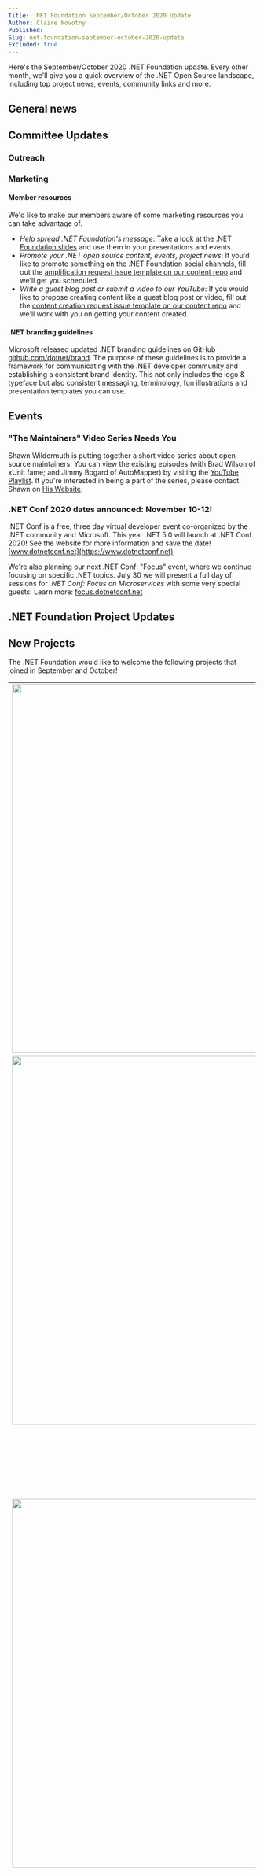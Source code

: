 ```yaml
---
Title: .NET Foundation September/October 2020 Update
Author: Claire Novotny
Published: 
Slug: net-foundation-september-october-2020-update
Excluded: true
---
```

Here's the September/October 2020 .NET Foundation update. Every other month, we'll give you a quick overview of the .NET Open Source landscape, including top project news, events, community links and more.

## General news

## Committee Updates

### Outreach


### Marketing


#### Member resources
We'd like to make our members aware of some marketing resources you can take advantage of.

- *Help spread .NET Foundation's message*: Take a look at the [.NET Foundation slides](https://dotnetfoundation.sharepoint.com/:p:/s/Marketing/EbxGONyybLRMoe6MgPNUEi4BdDuEWNLmdfV_s8INO9nWTw?e=mImEov) and use them in your presentations and events.
- *Promote your .NET open source content, events, project news*: If you'd like to promote something on the .NET Foundation social channels, fill out the [amplification request issue template on our content repo](https://github.com/dotnet-foundation/content/issues/new?assignees=&labels=&template=content-amplification-request.md&title=%5BAMPLIFICATION%5D+-+Title) and we'll get you scheduled.
- *Write a guest blog post or submit a video to our YouTube*: If you would like to propose creating content like a guest blog post or video, fill out the [content creation request issue template on our content repo](https://github.com/dotnet-foundation/content/issues/new?assignees=&labels=&template=content-creation-request.md&title=%5BCREATION%5D+-+Title) and we'll work with you on getting your content created.

#### .NET branding guidelines
Microsoft released updated .NET branding guidelines on GitHub [github.com/dotnet/brand](https://github.com/dotnet/brand). The purpose of these guidelines is to provide a framework for communicating with the .NET developer community and establishing a consistent brand identity. This not only includes the logo & typeface but also consistent messaging, terminology, fun illustrations and presentation templates you can use. 

## Events

### "The Maintainers" Video Series Needs You
Shawn Wildermuth is putting together a short video series about open source maintainers. You can view the existing episodes (with Brad Wilson of xUnit fame; and Jimmy Bogard of AutoMapper) by visiting the [YouTube Playlist](https://shawnw.me/TheMaintainers). If you're interested in being a part of the series, please contact Shawn on [His Website](https://wildermuth.com/contact).

### .NET Conf 2020 dates announced: November 10-12!
.NET Conf is a free, three day virtual developer event co-organized by the .NET community and Microsoft. This year .NET 5.0 will launch at .NET Conf 2020! See the website for more information and save the date! [www.dotnetconf.net](https://www.dotnetconf.net)

We're also planning our next .NET Conf: "Focus" event, where we continue focusing on specific .NET topics. July 30 we will present a full day of sessions for *.NET Conf: Focus on Microservices* with some very special guests! Learn more: [focus.dotnetconf.net](https://focus.dotnetconf.net)

## .NET Foundation Project Updates

## New Projects

The .NET Foundation would like to welcome the following projects that joined in September and October!

|  |  |
| ------------------- |--------------------|
| <img width="750px" src="https://user-images.githubusercontent.com/1334951/94056115-b9a6f280-fd92-11ea-972e-9f4c283d0fbc.png" width="750px"> | **nanoFramework**  .NET nanoFramework goal is to be a platform that enables the writing of managed code applications for constrained embedded devices. Developers can harness the familiar IDE Visual Studio and their .NET (C#) knowledge to quickly write applications without having to worry about the low level hardware intricacies of a micro-controller.|
| <img width="750px" src="https://user-images.githubusercontent.com/1334951/94462641-afa93900-0170-11eb-96df-0d237c5f1675.png" width="750px"> | **Xamarin Community Toolkit** is a collection of common elements for mobile development with Xamarin.Forms that people tend to replicate across multiple apps. It simplifies and demonstrates common developer tasks when building apps with Xamarin.Forms.|
| <img width="750px" src="https://user-images.githubusercontent.com/1334951/76426382-3975ee00-6368-11ea-97cf-fee658b2ce35.png" width="750px"> | **Esquio** is a Feature Toggles (aka Feature Flags) and A/B testing framework for .NET Core 3.0. Feature Toogle is a powerful technique that allows developers to deliver new functionality to users withouth changing code. Provides an alternative to to mantain multiples branches (aka feature branches), so any feature can be tested even before it is completed and ready for the release. We can release a version of our product with not production ready features. These non production ready features are hidden (toggled) for the broader set of users but can be enabled to any subset of testing or internal users we want them to try the features.We can use feature toogling to enable or disable features during run time.|

## New Releases

### Chem4Word 2020
After many months of exhaustive beta testing, we released [Chem4Word 2020](https://www.chem4word.co.uk/).  This release owes more to the underlying technology than the new features. 

The most substantial change is the new molecule sketcher.  The [Advanced CML-based Molecule Editor](https://www.chem4word.co.uk/2020/08/30/a-new-molecule-editor-in-chem4word-2020-introducing-acme/), or ACME for short, is a completely C#/WPF-based component.  We'd been using the GPL version of iChemLabs [ChemDoodle for Web](https://web.chemdoodle.com/#:~:text=ChemDoodle%20Web%20Components%20are%20pure,your%20websites%20and%20web%20applications.) up to now, but we'd been dodging ongoing concerns over license compatibility. Eventually we bit the bullet, and wrote our own sketcher.  This is ACME in action:

![image](https://user-images.githubusercontent.com/10074162/91839052-54a22600-ec46-11ea-90cd-e3790eb6cec1.png)

ACME can be dropped into any WPF or WinForms application, not just Chem4Word. Anyone writing a LOB cheminformatics application could use it.  It is however limited to Windows Desktop applications.  As Chem4Word up to now has been strictly Windows Desktop, then this hasn't been a limitation.  Our calculation is that there is a lot of mileage left in the VSTO/C# approach to crafting Office Add-Ins.  Time will tell whether this remains so, given Microsoft's ever-changing developer technology story.  

Other changes would appeal to the chemist more than the informatics developer.  We now support [functional groups](https://www.chem4word.co.uk/2020/08/31/functional-groups-now-included-in-chem4word-2020/) (shorthand for predefined layouts of atoms).  We have also incorporated a unique library of 2100+ substances from essential oils.  We've also improved performance, especially during rendering.  Structures now render quicker and with much higher quality.  The new Library component showcases these enhancements beautifully:

![image](https://user-images.githubusercontent.com/10074162/91839493-0b9ea180-ec47-11ea-916a-8d0c248ad15c.png)

This has been a tough release to get out, especially given lockdown and the strictures of our new way of living and working.  However, it provides a very much more solid foundation for future enhancements to Chem4Word.
## Meetups

### Looking for speakers to go deep on AWS?

Would your user group \ meetup appreciate hearing about .NET on AWS from an AWS .NET developer advocate? The team of longtime .NET developers would be thrilled to join your virtual user group to chat about the latest for .NET in the cloud. 

Here’s a list of example topics:
- **Overview of .NET on AWS:** AWS has over a decade supporting .NET on the cloud. We’ll provide an overview of all the support you might not know existed, such as free tools for Visual Studio, PowerShell, Azure DevOps, etc.
- **Building serverless with .NET:** The future is now for serverless, and AWS is ensuring .NET is vibrant in that future. We’ll show you how anybody can get started and take advantage of the speed and ease of using serverless with .NET.
- **Infrastructure as .NET:** Why learn JSON or YAML to build on the cloud if you can just use .NET? Learn how to model and provision cloud resources in .NET with the open source AWS Cloud Development Kit (CDK)
- **PowerShell on AWS:** AWS supports PowerShell and makes it easy to manage your AWS resources in a PowerShell scripting environment. We’ll show you all the things you can easily do on AWS with PowerShell, including native support for serverless. 
- **Something else?** What are you interested in hear about? Blazor? ML? Reach out and let us know.

You can contact the .NET developer advocacy team at **[aws-dotnetfdn-interest-open@amazon.com](mailto://aws-dotnetfdn-interest-open@amazon.com)**. Cheers!

### Sponsored Meetups
**Our .NET Foundation sponsored [.NET Meetup Pro groups](https://www.meetup.com/pro/dotnet) are continuing to grow worldwide.** Here are some quick stats:*
* 366 Groups
* 66 Countries
*	311K Members

Our .NET Meetup Pro group helps developers find your group, as well as get involved with local events like .NET Conf Local. If your meetup hasn't joined yet, you can [right here](https://aka.ms/add-dotnet-meetup).

![Map of meetup group locations](https://user-images.githubusercontent.com/1427284/74241694-64015800-4c91-11ea-9431-736bc05717a0.png)
